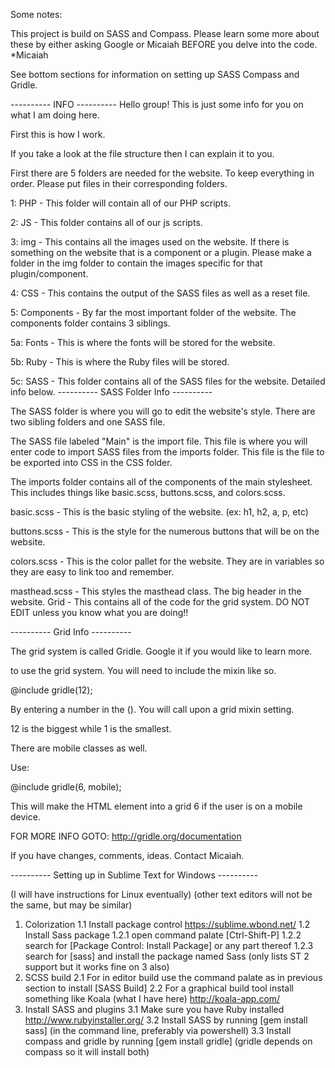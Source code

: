 Some notes:

This project is build on SASS and Compass. Please learn some more about these by either asking Google or Micaiah BEFORE you delve into the code.
*Micaiah

See bottom sections for information on setting up SASS Compass and Gridle.





---------- INFO ---------- Hello group! This is just some info for you on what I am doing here.

First this is how I work.

If you take a look at the file structure then I can explain it to you.

First there are 5 folders are needed for the website. To keep everything in order. Please put files in their corresponding folders.

1: PHP - This folder will contain all of our PHP scripts.

2: JS - This folder contains all of our js scripts.

3: img - This contains all the images used on the website. If there is something on the website that is a component or a plugin. Please make a folder in the img folder to contain the images specific for that plugin/component.

4: CSS - This contains the output of the SASS files as well as a reset file.

5: Components - By far the most important folder of the website. The components folder contains 3 siblings.

5a: Fonts - This is where the fonts will be stored for the website.

5b: Ruby - This is where the Ruby files will be stored.

5c: SASS - This folder contains all of the SASS files for the website. Detailed info below.
---------- SASS Folder Info ----------

The SASS folder is where you will go to edit the website's style. There are two sibling folders and one SASS file.

The SASS file labeled "Main" is the import file. This file is where you will enter code to import SASS files from the imports folder. This file is the file to be exported into CSS in the CSS folder.

The imports folder contains all of the components of the main stylesheet. This includes things like basic.scss, buttons.scss, and colors.scss.

basic.scss - This is the basic styling of the website. (ex: h1, h2, a, p, etc)

buttons.scss - This is the style for the numerous buttons that will be on the website.

colors.scss - This is the color pallet for the website. They are in variables so they are easy to link too and remember. 

masthead.scss - This styles the masthead class. The big header in the website. 
Grid - This contains all of the code for the grid system. DO NOT EDIT unless you know what you are doing!!

---------- Grid Info ----------

The grid system is called Gridle. Google it if you would like to learn more.

to use the grid system. You will need to include the mixin like so.

@include gridle(12);

By entering a number in the (). You will call upon a grid mixin setting.

12 is the biggest while 1 is the smallest.

There are mobile classes as well.

Use:

@include gridle(6, mobile);

This will make the HTML element into a grid 6 if the user is on a mobile device.

FOR MORE INFO GOTO: http://gridle.org/documentation

If you have changes, comments, ideas. Contact Micaiah.




---------- Setting up in Sublime Text for Windows ----------

(I will have instructions for Linux eventually)
(other text editors will not be the same, but may be similar)

1.	Colorization
	1.1 	Install package control https://sublime.wbond.net/
	1.2 	Install Sass package 
		1.2.1 	open command palate [Ctrl-Shift-P]
		1.2.2 	search for [Package Control: Install Package] or any part thereof
		1.2.3 	search for [sass] and install the package named Sass (only lists ST 2 support but it works fine on 3 also)
2.	SCSS build
	2.1 	For in editor build use the command palate as in previous section to install [SASS Build]
	2.2 	For a graphical build tool install something like Koala (what I have here) http://koala-app.com/
3.	Install SASS and plugins
	3.1 	Make sure you have Ruby installed http://www.rubyinstaller.org/
	3.2 	Install SASS by running [gem install sass]  (in the command line, preferably via powershell) 
	3.3 	Install compass and gridle by running [gem install gridle]  (gridle depends on compass so it will install both)

